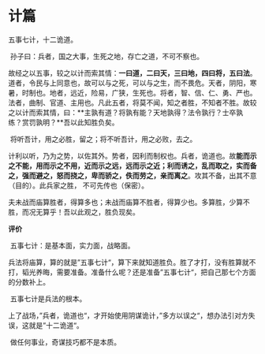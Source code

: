 # 计篇

五事七计，十二诡道。

​		孙子曰：兵者，国之大事，生死之地，存亡之道，不可不察也。

​		故经之以五事，较之以计而索其情：**一曰道，二曰天，三曰地，四曰将，五曰法**。道者，令民与上同意也，故可以与之死，可以与之生，而不畏危。天者，阴阳，寒暑，时制也。地者，远近，险易，广狭，生死也。将者，智、信、仁、勇、严也。法者，曲制、官道、主用也。凡此五者，将莫不闻，知之者胜，不知者不胜。故较之以计而索其情，曰：**主孰有道？将孰有能？天地孰得？法令孰行？士卒孰练？赏罚孰明？**吾以此知胜负矣。

​		将听吾计，用之必胜，留之；将不听吾计，用之必败，去之。

​		计利以听，乃为之势，以佐其外。势者，因利而制权也。兵者，诡道也。故**能而示之不能，用而示之不用，近而示之远，远而示之近；利而诱之，乱而取之，实而备之，强而避之，怒而挠之，卑而骄之，佚而劳之，亲而离之**。攻其不备，出其不意（目的）。此兵家之胜， 不可先传也（保密）。

​		夫未战而庙算胜者，得算多也；未战而庙算不胜者，得算少也。多算胜，少算不胜，而况无算乎！吾以此观之，胜负现矣。



**评价**

​		五事七计：是基本面，实力面，战略面。

​		兵法将庙算，算的就是”五事七计“，算下来就知道胜负。胜了才打，没有胜算就不打，韬光养晦，需要准备。准备什么呢？还是准备”五事七计“，把自己那七个方面的分数补上。

​		五事七计是兵法的根本。

​		上了战场，”兵者，诡道也“，才开始使用阴谋诡计，”多方以误之“，想办法引对方失误，这就是”十二诡道“。



​		做任何事业，奇谋技巧都不是本质。



​		







​		

